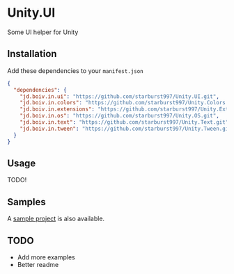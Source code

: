 # Unity.UI

Some UI helper for Unity

## Installation

Add these dependencies to your `manifest.json`

```json
{
  "dependencies": {
    "jd.boiv.in.ui": "https://github.com/starburst997/Unity.UI.git",
    "jd.boiv.in.colors": "https://github.com/starburst997/Unity.Colors.git",
    "jd.boiv.in.extensions": "https://github.com/starburst997/Unity.Extensions.git",
    "jd.boiv.in.os": "https://github.com/starburst997/Unity.OS.git",
    "jd.boiv.in.text": "https://github.com/starburst997/Unity.Text.git",
    "jd.boiv.in.tween": "https://github.com/starburst997/Unity.Tween.git"
  }
}
```

## Usage

TODO!

## Samples

A [sample project](https://github.com/starburst997/Unity.UI/tree/main/Samples~/UI%20Sample) is also available.

## TODO

- Add more examples
- Better readme